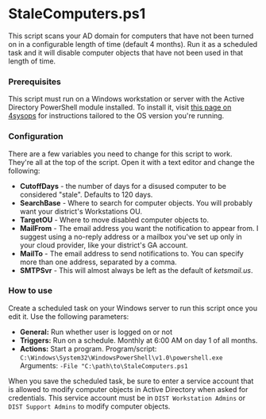 # StaleComputers.ps1
This script scans your AD domain for computers that have not been turned on in a configurable length of time (default 4 months). Run it as a scheduled task and it will disable computer objects that have not been used in that length of time.

### Prerequisites
This script must run on a Windows workstation or server with the Active Directory PowerShell module installed. To install it, visit [this page on 4sysops](https://4sysops.com/wiki/how-to-install-the-powershell-active-directory-module/ "this page on 4sysops") for instructions tailored to the OS version you're running.

### Configuration
There are a few variables you need to change for this script to work. They're all at the top of the script. Open it with a text editor and change the following:
- **CutoffDays** - the number of days for a disused computer to be considered "stale". Defaults to 120 days.
- **SearchBase** - Where to search for computer objects. You will probably want your district's Workstations OU.
- **TargetOU** - Where to move disabled computer objects to.
- **MailFrom** - The email address you want the notification to appear from. I suggest using a no-reply address or a mailbox you've set up only in your cloud provider, like your district's GA account.
- **MailTo** - The email address to send notifications to. You can specify more than one address, separated by a comma.
- **SMTPSvr** - This will almost always be left as the default of *ketsmail.us*.

### How to use
Create a scheduled task on your Windows server to run this script once you edit it. Use the following parameters:
- **General:** Run whether user is logged on or not
- **Triggers:** Run on a schedule. Monthly at 6:00 AM on day 1 of all months.
- **Actions:** Start a program. 
Program/script: `C:\Windows\System32\WindowsPowerShell\v1.0\powershell.exe`
Arguments: `-File "C:\path\to\StaleComputers.ps1`

When you save the scheduled task, be sure to enter a service account that is allowed to modify computer objects in Active Directory when asked for credentials. This service account must be in `DIST Workstation Admins` or `DIST Support Admins` to modify computer objects.